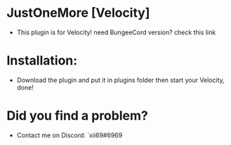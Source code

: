 # JustOneMore [Velocity]
* This plugin is for Velocity! need BungeeCord version? check this link
# Installation:
* Download the plugin and put it in plugins folder then start your Velocity, done!
# Did you find a problem?
* Contact me on Discord: `xii69#6969
